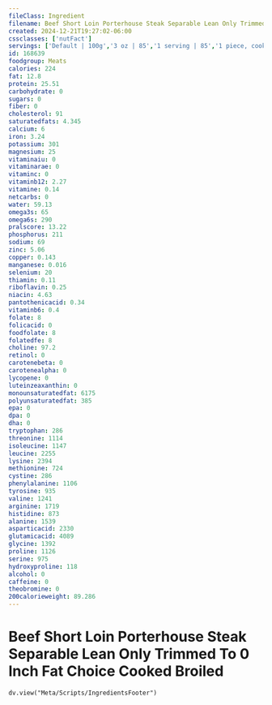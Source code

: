 ```yaml
---
fileClass: Ingredient
filename: Beef Short Loin Porterhouse Steak Separable Lean Only Trimmed To 0 Inch Fat Choice Cooked Broiled
created: 2024-12-21T19:27:02-06:00
cssclasses: ['nutFact']
servings: ['Default | 100g','3 oz | 85','1 serving | 85','1 piece, cooked, excluding refuse | 266']
id: 168639
foodgroup: Meats
calories: 224
fat: 12.8
protein: 25.51
carbohydrate: 0
sugars: 0
fiber: 0
cholesterol: 91
saturatedfats: 4.345
calcium: 6
iron: 3.24
potassium: 301
magnesium: 25
vitaminaiu: 0
vitaminarae: 0
vitaminc: 0
vitaminb12: 2.27
vitamine: 0.14
netcarbs: 0
water: 59.13
omega3s: 65
omega6s: 290
pralscore: 13.22
phosphorus: 211
sodium: 69
zinc: 5.06
copper: 0.143
manganese: 0.016
selenium: 20
thiamin: 0.11
riboflavin: 0.25
niacin: 4.63
pantothenicacid: 0.34
vitaminb6: 0.4
folate: 8
folicacid: 0
foodfolate: 8
folatedfe: 8
choline: 97.2
retinol: 0
carotenebeta: 0
carotenealpha: 0
lycopene: 0
luteinzeaxanthin: 0
monounsaturatedfat: 6175
polyunsaturatedfat: 385
epa: 0
dpa: 0
dha: 0
tryptophan: 286
threonine: 1114
isoleucine: 1147
leucine: 2255
lysine: 2394
methionine: 724
cystine: 286
phenylalanine: 1106
tyrosine: 935
valine: 1241
arginine: 1719
histidine: 873
alanine: 1539
asparticacid: 2330
glutamicacid: 4089
glycine: 1392
proline: 1126
serine: 975
hydroxyproline: 118
alcohol: 0
caffeine: 0
theobromine: 0
200calorieweight: 89.286
---
```


# Beef Short Loin Porterhouse Steak Separable Lean Only Trimmed To 0 Inch Fat Choice Cooked Broiled

```dataviewjs
dv.view("Meta/Scripts/IngredientsFooter")
```